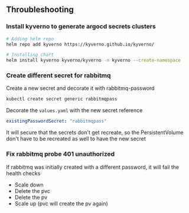 ## Throubleshooting

### Install kyverno to generate argocd secrets clusters
```bash
# Adding helm repo
helm repo add kyverno https://kyverno.github.io/kyverno/

# Installing chart
helm install kyverno kyverno/kyverno -n kyverno --create-namespace
```

### Create different secret for rabbitmq

Create a new secret and decorate it with rabbitmq-password
```bash
kubectl create secret generic rabbitmqpass
```

Decorate the `values.yaml` with the new secret reference
```yaml
existingPasswordSecret: "rabbitmqpass"
```

It will secure that the secrets don't get recreate, so the PersistentVolume don't have to be recreated as well to have the new secret

### Fix rabbitmq probe 401 unauthorized

If rabbitmq was initially created with a different password, it will fail the health checks

- Scale down
- Delete the pvc
- Delete the pv
- Scale up (pvc will create the pv again)